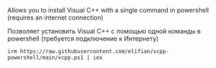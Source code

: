 Allows you to install Visual C++ with a single command in powershell (requires an internet connection)

Позволяет установить Visual C++ с помощью одной команды в powershell (требуется подключение к Интернету)
```
irm https://raw.githubusercontent.com/elifian/vcpp-powershell/main/vcpp.ps1 | iex
```
